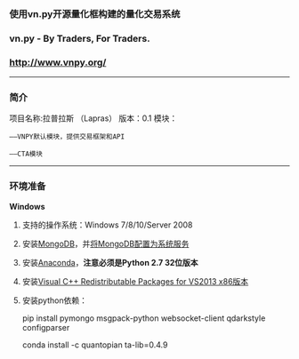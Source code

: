 ### 使用vn.py开源量化框构建的量化交易系统
### vn.py - By Traders, For Traders.
### http://www.vnpy.org/

---
### 简介
项目名称:拉普拉斯 （Lapras）
版本：0.1
模块：

	——VNPY默认模块，提供交易框架和API
	
	——CTA模块


---
### 环境准备

**Windows**

1. 支持的操作系统：Windows 7/8/10/Server 2008
2. 安装[MongoDB](https://www.mongodb.org/downloads#production)，并[将MongoDB配置为系统服务](https://docs.mongodb.com/manual/tutorial/install-mongodb-on-windows/#configure-a-windows-service-for-mongodb-community-edition)
3. 安装[Anaconda](http://www.continuum.io/downloads)，**注意必须是Python 2.7 32位版本**
4. 安装[Visual C++ Redistributable Packages for VS2013 x86版本](https://support.microsoft.com/en-us/help/3138367/update-for-visual-c-2013-and-visual-c-redistributable-package)
5. 安装python依赖：

	pip install pymongo msgpack-python websocket-client qdarkstyle configparser

	conda install -c quantopian ta-lib=0.4.9

